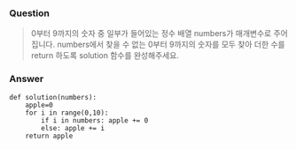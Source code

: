 ### Question
> 0부터 9까지의 숫자 중 일부가 들어있는 정수 배열 numbers가 매개변수로 주어집니다. numbers에서 찾을 수 없는 0부터 9까지의 숫자를 모두 찾아 더한 수를 return 하도록 solution 함수를 완성해주세요.


### Answer
```
def solution(numbers):
    apple=0
    for i in range(0,10):
        if i in numbers: apple += 0
        else: apple += i
    return apple
```